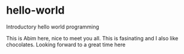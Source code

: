 # hello-world
Introductory hello world programming

This is Abim here, nice to meet you all.
This is fasinating and I also like chocolates.
Looking forward to a great time here
